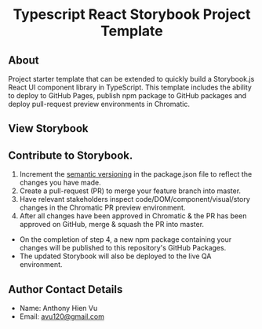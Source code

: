 <h1 align="center">
  Typescript React Storybook Project Template
</h1>

## About

Project starter template that can be extended to quickly build a Storybook.js React UI component library in TypeScript. This template includes the ability to deploy to GitHub Pages, publish npm package to GitHub packages and deploy pull-request preview environments in Chromatic.

## View Storybook

## Contribute to Storybook.

1. Increment the [semantic versioning](https://semver.org/) in the package.json file to reflect the changes you have made.
2. Create a pull-request (PR) to merge your feature branch into master.
3. Have relevant stakeholders inspect code/DOM/component/visual/story changes in the Chromatic PR preview environment.
4. After all changes have been approved in Chromatic & the PR has been approved on GitHub, merge & squash the PR into master.

- On the completion of step 4, a new npm package containing your changes will be published to this repository's GitHub Packages.
- The updated Storybook will also be deployed to the live QA environment.

## Author Contact Details

- Name: Anthony Hien Vu
- Email: avu120@gmail.com
